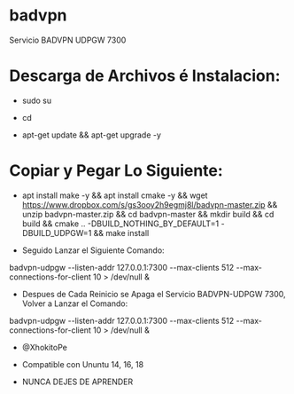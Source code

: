 # badvpn
Servicio BADVPN UDPGW 7300

# Descarga de Archivos é Instalacion:

* sudo su

* cd

* apt-get update && apt-get upgrade -y

# Copiar y Pegar Lo Siguiente:

* apt install make -y && apt install cmake -y && wget https://www.dropbox.com/s/gs3ooy2h9egmj8l/badvpn-master.zip && unzip badvpn-master.zip && cd badvpn-master && mkdir build && cd build && cmake .. -DBUILD_NOTHING_BY_DEFAULT=1 -DBUILD_UDPGW=1 && make install

* Seguido Lanzar el Siguiente Comando:

badvpn-udpgw --listen-addr 127.0.0.1:7300 --max-clients 512 --max-connections-for-client 10 > /dev/null &

* Despues de Cada Reinicio se Apaga el Servicio BADVPN-UDPGW 7300, Volver a Lanzar el Comando:

badvpn-udpgw --listen-addr 127.0.0.1:7300 --max-clients 512 --max-connections-for-client 10 > /dev/null &

* @XhokitoPe

* Compatible con Ununtu 14, 16, 18

* NUNCA DEJES DE APRENDER




